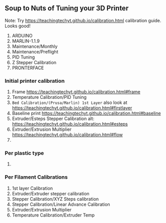 
## Soup to Nuts of Tuning your 3D Printer

Note: Try https://teachingtechyt.github.io/calibration.html calibration guide. Looks good!

1. ARDUINO
2. MARLIN-1.1.9
3. Maintenance/Monthly
4. Maintenance/Preflight
5. PID Tuning
6. Z Stepper Calibration
7. PRONTERFACE

### Initial printer calibration
1. Frame https://teachingtechyt.github.io/calibration.html#frame
2. Temperature Calibration/PID Tuning
3. `Bed Calibration/(Prusa/Marlin) 1st Layer` also look at https://teachingtechyt.github.io/calibration.html#firstlayer
4. Baseline print https://teachingtechyt.github.io/calibration.html#baseline
5. Extruder/Esteps Stepper Calibration alt: https://teachingtechyt.github.io/calibration.html#esteps
6. Extruder/Extrusion Multiplier https://teachingtechyt.github.io/calibration.html#flow
7. 
### Per plastic type
1. 

### Per Filament Calibrations
1. 1st layer Calibration
2. Extruder/Extruder stepper calibration
3. Stepper Calibration/XYZ Steps calibration
4. Stepper Calibration/Linear Advance Calibration
5. Extruder/Extrusion Multiplier
6. Temperature Calibration/Extruder Temp
<!--stackedit_data:
eyJoaXN0b3J5IjpbMTExNzc4NjYwNiw1MjYxMDAzNjIsMTY0Nj
IwODQ5LC0xMTQwMTUzNSwtNzY5NDcyNzU3LC03MjkzNzQwNjQs
NTEwNDcwMDYxLDgxOTY2MjIwNCw1OTY5NjUwODYsOTAxNDM3MD
c2LDY1MDY2OTQ3OSwxMDAyNDQzMiwxNDc0ODA0MTI1LC02OTI4
MDkwMDldfQ==
-->